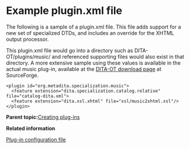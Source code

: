 # Example plugin.xml file

The following is a sample of a plugin.xml file. This file adds support for a new set of specialized DTDs, and includes an override for the XHTML output processor.

This plugin.xml file would go into a directory such as DITA-OT/plugins/music/ and referenced supporting files would also exist in that directory. A more extensive sample using these values is available in the actual music plug-in, available at the [DITA-OT download page](http://sourceforge.net/projects/dita-ot/files/) at SourceForge.

```
<plugin id="org.metadita.specialization.music">
  <feature extension="dita.specialization.catalog.relative" file="catalog-dita.xml">
  <feature extension="dita.xsl.xhtml" file="xsl/music2xhtml.xsl"/>
</plugin>
```

**Parent topic:**[Creating plug-ins](../dev_ref/plugins-overview.md)

**Related information**  


[Plug-in configuration file](../dev_ref/plugin-configfile.md)

